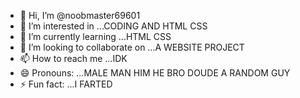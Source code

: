 - 👋 Hi, I’m @noobmaster69601
- 👀 I’m interested in ...CODING AND HTML CSS
- 🌱 I’m currently learning ...HTML CSS
- 💞️ I’m looking to collaborate on ...A WEBSITE PROJECT
- 📫 How to reach me ...IDK
- 😄 Pronouns: ...MALE MAN HIM HE BRO DOUDE A RANDOM GUY
- ⚡ Fun fact: ...I FARTED

<!---
noobmaster69601/noobmaster69601 is a ✨ special ✨ repository because its `README.md` (this file) appears on your GitHub profile.
You can click the Preview link to take a look at your changes.
--->
